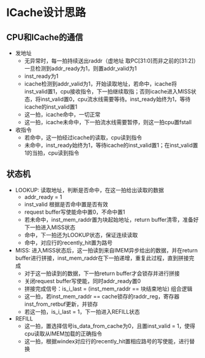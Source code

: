 # ICache设计思路

## CPU和ICache的通信
- 发地址
  - 无异常时，每一拍持续送出raddr（虚地址 取PC[31:0]而非之前的[31:2]）一旦检测到addr_ready为1，则置addr_valid为1
  - inst_ready为1
  - icache检测到addr_valid为1，开始读取地址，若命中，icache将inst_valid置1，cpu接收指令，下一拍继续取指；否则icache进入MISS状态，将inst_valid置0，cpu流水线需要等待。inst_ready始终为1，等待icache的inst_valid置1
  - 这一拍，icache命中，一切正常
  - 这一拍，icache未命中，下一拍流水线需要暂停，则这一拍cpu置fstall
- 收指令
  - 若命中，这一拍经过icache的读取，cpu读到指令
  - 未命中，inst_ready始终为1，等待icache的inst_valid置1；在inst_valid置1的当拍，cpu读到指令

## 状态机

- LOOKUP: 读取地址，判断是否命中，在这一拍给出读取的数据
  - addr_ready = 1
  - inst_valid 根据是否命中置是否有效
  - request buffer写使能命中置0，不命中置1
  - 若未命中，inst_mem_raddr置为块起始地址，return buffer清零，准备好下一拍进入MISS状态
  - 命中，下一拍还为LOOKUP状态，保证连续读取
  - 命中，对应行的recently_hit置为路号
- MISS: 进入MISS状态后，这一拍读到来自IMEM异步给出的数据，并在return buffer进行拼接，inst_mem_raddr在下一拍递增，重复此过程，直到拼接完成
  - 对于这一拍读到的数据，下一拍return buffer才会锁存并进行拼接
  - 关闭request buffer写使能，同时addr_ready置0
  - 拼接完成信号：is_i_last = (inst_mem_raddr == 块结束地址) 组合逻辑
  - 这一拍，若inst_mem_raddr == cache锁存的raddr_reg，寄存器inst_from_retbuf更新，并锁存
  - 若这一拍，is_i_last = 1，下一拍进入REFILL状态
- REFILL
  - 这一拍，置选择信号is_data_from_cache为0，且置inst_valid = 1，使得cpu读取从IMEM加载的正确指令
  - 这一拍，根据windex对应行的recently_hit置相应路号的写使能，进行替换